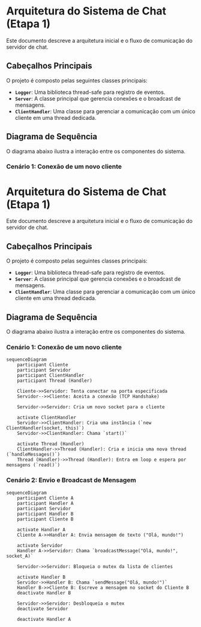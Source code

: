 # Arquitetura do Sistema de Chat (Etapa 1)

Este documento descreve a arquitetura inicial e o fluxo de comunicação do servidor de chat.

## Cabeçalhos Principais

O projeto é composto pelas seguintes classes principais:

- **`Logger`**: Uma biblioteca thread-safe para registro de eventos.
- **`Server`**: A classe principal que gerencia conexões e o broadcast de mensagens.
- **`ClientHandler`**: Uma classe para gerenciar a comunicação com um único cliente em uma thread dedicada.

## Diagrama de Sequência

O diagrama abaixo ilustra a interação entre os componentes do sistema.

### Cenário 1: Conexão de um novo cliente

# Arquitetura do Sistema de Chat (Etapa 1)

Este documento descreve a arquitetura inicial e o fluxo de comunicação do servidor de chat.

## Cabeçalhos Principais

O projeto é composto pelas seguintes classes principais:

- **`Logger`**: Uma biblioteca thread-safe para registro de eventos.
- **`Server`**: A classe principal que gerencia conexões e o broadcast de mensagens.
- **`ClientHandler`**: Uma classe para gerenciar a comunicação com um único cliente em uma thread dedicada.

## Diagrama de Sequência

O diagrama abaixo ilustra a interação entre os componentes do sistema.

### Cenário 1: Conexão de um novo cliente

```mermaid
sequenceDiagram
    participant Cliente
    participant Servidor
    participant ClientHandler
    participant Thread (Handler)

    Cliente->>Servidor: Tenta conectar na porta especificada
    Servidor-->>Cliente: Aceita a conexão (TCP Handshake)
    
    Servidor->>Servidor: Cria um novo socket para o cliente
    
    activate ClientHandler
    Servidor->>ClientHandler: Cria uma instância (`new ClientHandler(socket, this)`)
    Servidor->>ClientHandler: Chama `start()`
    
    activate Thread (Handler)
    ClientHandler->>Thread (Handler): Cria e inicia uma nova thread (`handleMessages()`)
    Thread (Handler)->>Thread (Handler): Entra em loop e espera por mensagens (`read()`)
```

### Cenário 2: Envio e Broadcast de Mensagem

```mermaid
sequenceDiagram
    participant Cliente A
    participant Handler A
    participant Servidor
    participant Handler B
    participant Cliente B

    activate Handler A
    Cliente A->>Handler A: Envia mensagem de texto ("Olá, mundo!")
    
    activate Servidor
    Handler A->>Servidor: Chama `broadcastMessage("Olá, mundo!", socket_A)`
    
    Servidor->>Servidor: Bloqueia o mutex da lista de clientes
    
    activate Handler B
    Servidor->>Handler B: Chama `sendMessage("Olá, mundo!")`
    Handler B->>Cliente B: Escreve a mensagem no socket do Cliente B
    deactivate Handler B
    
    Servidor->>Servidor: Desbloqueia o mutex
    deactivate Servidor
    
    deactivate Handler A
```